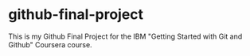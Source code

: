 # github-final-project
This is my Github Final Project for the IBM "Getting Started with Git and Github" Coursera course.
